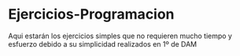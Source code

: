 # Ejercicios-Programacion

Aqui estarán los ejercicios simples que no requieren mucho tiempo y esfuerzo debido a su simplicidad realizados en 1º de DAM


